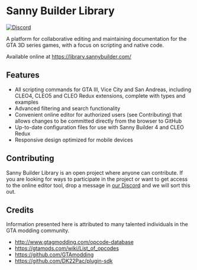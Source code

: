 # Sanny Builder Library

[![Discord](https://img.shields.io/discord/911487285990674473?style=for-the-badge)](https://discord.gg/d5dZSfgBZr)

A platform for collaborative editing and maintaining documentation for the GTA 3D series games, with a focus on scripting and native code.

Available online at https://library.sannybuilder.com/

## Features

- All scripting commands for GTA III, Vice City and San Andreas, including CLEO4, CLEO5 and CLEO Redux extensions, complete with types and examples
- Advanced filtering and search functionality
- Convenient online editor for authorized users (see Contributing) that allows changes to be committed directly from the browser to GitHub
- Up-to-date configuration files for use with Sanny Builder 4 and CLEO Redux
- Responsive design optimized for mobile devices

## Contributing

Sanny Builder Library is an open project where anyone can contribute. If you are looking for ways to participate in the project or want to get access to the online editor tool, drop a message in [our Discord](https://sannybuilder.com/discord) and we will sort this out.

## Credits

Information presented here is attributed to many talented individuals in the GTA modding community.

- http://www.gtagmodding.com/opcode-database
- https://gtamods.com/wiki/List_of_opcodes
- https://github.com/GTAmodding
- https://github.com/DK22Pac/plugin-sdk